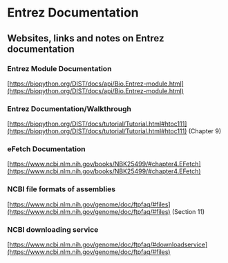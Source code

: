 # Entrez Documentation

## Websites, links and notes on Entrez documentation

### Entrez Module Documentation

[https://biopython.org/DIST/docs/api/Bio.Entrez-module.html](https://biopython.org/DIST/docs/api/Bio.Entrez-module.html)

### Entrez Documentation/Walkthrough

[https://biopython.org/DIST/docs/tutorial/Tutorial.html#htoc111](https://biopython.org/DIST/docs/tutorial/Tutorial.html#htoc111)
(Chapter 9)

### eFetch Documentation

[https://www.ncbi.nlm.nih.gov/books/NBK25499/#chapter4.EFetch](https://www.ncbi.nlm.nih.gov/books/NBK25499/#chapter4.EFetch)

### NCBI file formats of assemblies

[https://www.ncbi.nlm.nih.gov/genome/doc/ftpfaq/#files](https://www.ncbi.nlm.nih.gov/genome/doc/ftpfaq/#files)
(Section 11)

### NCBI downloading service

[https://www.ncbi.nlm.nih.gov/genome/doc/ftpfaq/#downloadservice](https://www.ncbi.nlm.nih.gov/genome/doc/ftpfaq/#files)
